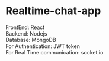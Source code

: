 ﻿# Realtime-chat-app
 FrontEnd: React <br/>
 Backend: Nodejs <br/>
 Database: MongoDB <br/>
 For Authentication: JWT token <br/>
 For Real Time communication: socket.io <br/>
